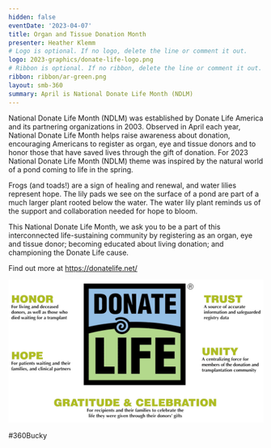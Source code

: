 ```yaml
---
hidden: false
eventDate: '2023-04-07'
title: Organ and Tissue Donation Month
presenter: Heather Klemm
# Logo is optional. If no logo, delete the line or comment it out.
logo: 2023-graphics/donate-life-logo.png
# Ribbon is optional. If no ribbon, delete the line or comment it out.
ribbon: ribbon/ar-green.png
layout: smb-360
summary: April is National Donate Life Month (NDLM)
---
```


National Donate Life Month (NDLM) was established by Donate Life America and its partnering organizations in 2003. Observed in April each year, National Donate Life Month helps raise awareness about donation, encouraging Americans to register as organ, eye and tissue donors and to honor those that have saved lives through the gift of donation. For 2023 National Donate Life Month (NDLM) theme was inspired by the natural world of a pond coming to life in the spring.

Frogs (and toads!) are a sign of healing and renewal, and water lilies represent hope. The lily pads we see on the surface of a pond are part of a much larger plant rooted below the water. The water lily plant reminds us of the support and collaboration needed for hope to bloom.

This National Donate Life Month, we ask you to be a part of this interconnected life-sustaining community by registering as an organ, eye and tissue donor; becoming educated about living donation; and championing the Donate Life cause.

Find out more at https://donatelife.net/

<img src="../2023-graphics/donate-life-pic-01.png" class="Maw(100%)">

#360Bucky



